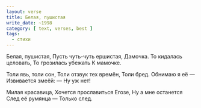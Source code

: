 ```yaml
---
layout: verse
title: Белая, пушистая
write_date: ~1998
category: [ text, verses, best ]
tags:
  - стихи
---
```

Белая, пушистая,
Пусть чуть-чуть ершистая,
Дамочка.
То кидалась целовать,
То грозилась убежать
К мамочке.

Толи явь, толи сон,
Толи отзвук тех времён,
Толи бред.
Обнимаю я её —
Извивается змеёй:
— Ну уж нет!

Милая красавица,
Хочется прославиться
Егозе,
Ну а мне останется
След её румянца —
Только след.
